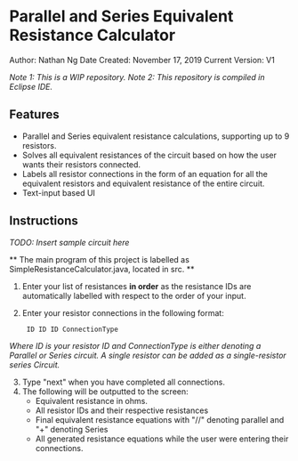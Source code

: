 # Parallel and Series Equivalent Resistance Calculator

Author: Nathan Ng
Date Created: November 17, 2019
Current Version: V1

*Note 1: This is a WIP repository.*
*Note 2: This repository is compiled in Eclipse IDE.*

## Features

* Parallel and Series equivalent resistance calculations, supporting up to 9 resistors. 
* Solves all equivalent resistances of the circuit based on how the user wants their resistors connected.
* Labels all resistor connections in the form of an equation for all the equivalent resistors and equivalent resistance of the entire circuit.
* Text-input based UI


## Instructions

*TODO: Insert sample circuit here*


** The main program of this project is labelled as SimpleResistanceCalculator.java, located in src. **
1. Enter your list of resistances **in order** as the resistance IDs are automatically labelled with respect to the order of your input.
2. Enter your resistor connections in the following format:

		ID ID ID ConnectionType

  *Where ID is your resistor ID and ConnectionType is either denoting a Parallel or Series circuit. A single resistor can be added as a single-resistor series Circuit.*

3. Type "next" when you have completed all connections.
4. The following will be outputted to the screen:
	* Equivalent resistance in ohms.
	* All resistor IDs and their respective resistances
	* Final equivalent resistance equations with "//" denoting parallel and "+" denoting Series
	* All generated resistance equations while the user were entering their connections.